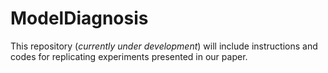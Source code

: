 # ModelDiagnosis


This repository (*currently under development*) will include instructions and codes for replicating experiments presented in our paper.
